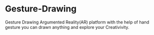# Gesture-Drawing
Gesture Drawing Argumented Reality(AR) platform  with the help of hand gesture you can drawn anything and explore your Creativivity.
